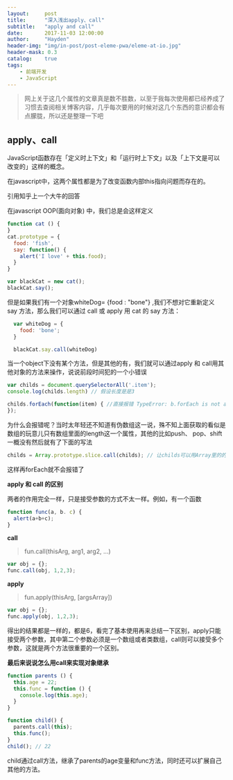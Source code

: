 ```yaml
---
layout:     post
title:      "深入浅出apply、call"
subtitle:   "apply and call"
date:       2017-11-03 12:00:00 
author:     "Hayden"
header-img: "img/in-post/post-eleme-pwa/eleme-at-io.jpg"
header-mask: 0.3
catalog:    true
tags:
    - 前端开发
    - JavaScript
---
```


> 网上关于这几个属性的文章真是数不胜数，以至于我每次使用都已经养成了习惯去查阅相关博客内容，几乎每次要用的时候对这几个东西的意识都会有点朦胧，所以还是整理一下吧

## apply、call

JavaScript函数存在「定义时上下文」和「运行时上下文」以及「上下文是可以改变的」这样的概念。

在javascript中，这两个属性都是为了改变函数内部this指向问题而存在的。

引用知乎上一个大牛的回答

在javascript OOP(面向对象) 中，我们总是会这样定义

```js
function cat () {
}
cat.prototype = {
  food: 'fish',
  say: function() {
    alert('I love' + this.food);
  }
}

var blackCat = new cat();
blackCat.say();

```

但是如果我们有一个对象whiteDog= {food : "bone"} ,我们不想对它重新定义 say 方法，那么我们可以通过 call 或 apply 用 cat 的 say 方法：


```js
  var whiteDog = {
    food: 'bone';
  }

  blackCat.say.call(whiteDog)
```

当一个object下没有某个方法，但是其他的有，我们就可以通过apply 和 call用其他对象的方法来操作，说说前段时间犯的一个小错误

```js
var childs = document.querySelectorAll('.item'); 
console.log(childs.length) // 假设长度是是3

childs.forEach(function(item) { //直接报错 TypeError: b.forEach is not a function
});

```
为什么会报错呢？当时太年轻还不知道有伪数组这一说，殊不知上面获取的看似是数组的玩意儿只有数组里面的length这一个属性，其他的比如push、 pop、shift 一概没有然后就有了下面的写法

```js
childs = Array.prototype.slice.call(childs); // 让childs可以用Array里的的所有方法
```
这样再forEach就不会报错了

**apply 和 call 的区别**

两者的作用完全一样，只是接受参数的方式不太一样。例如，有一个函数

```js
function func(a, b. c) {
  alert(a+b+c);
}
```
**call**
> fun.call(thisArg, arg1, arg2, ...) 

```js
var obj = {};
func.call(obj, 1,2,3);
```
**apply**
> fun.apply(thisArg, [argsArray])

```js
var obj = {};
func.apply(obj, 1,2,3);
```
得出的结果都是一样的，都是6，看完了基本使用再来总结一下区别，apply只能接受两个参数，其中第二个参数必须是一个数组或者类数组，call则可以接受多个参数，这就是两个方法很重要的一个区别。

**最后来说说怎么用call来实现对象继承**
```js
function parents () {
  this.age = 22;
  this.func = function () {
    console.log(this.age);
  }
}

function child() {
  parents.call(this);
  this.func();
}
child(); // 22
```

child通过call方法，继承了parents的age变量和func方法，同时还可以扩展自己其他的方法。